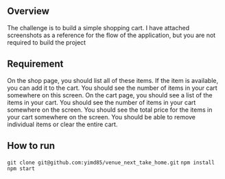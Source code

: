 ## Overview
The challenge is to build a simple shopping cart. I have attached screenshots as a reference for the flow of the application, but you are not required to build the project

## Requirement
On the shop page, you should list all of these items.
If the item is available, you can add it to the cart.
You should see the number of items in your cart somewhere on this screen.
On the cart page, you should see a list of the items in your cart.
You should see the number of items in your cart somewhere on the screen.
You should see the total price for the items in your cart somewhere on the screen.
You should be able to remove individual items or clear the entire cart.

## How to run
```git clone git@github.com:yimd85/venue_next_take_home.git```
```npm install```
```npm start```